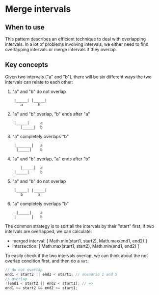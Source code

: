 # Merge intervals

## When to use

This pattern describes an efficient technique to deal with overlapping intervals. In a lot of problems involving intervals, we either need to find overlapping intervals or merge intervals if they overlap.

## Key concepts

Given two intervals ("a" and "b"), there will be six different ways the two intervals can relate to each other:

1. "a" and "b" do not overlap

```
    |_____| |_____|
       a       b
```

2. "a" and "b" overlap, "b" ends after "a"

```
    |_____|     a
       |_____|  b
```

3. "a" completely overlaps "b"

```
    |_______|   a
     |_____|    b
```

4. "a" and "b" overlap, "a" ends after "b"

```
       |_____|  a
    |_____|     b
```

5. "a" and "b" do not overlap

```
    |_____| |_____|
       b       a
```

6. "a" completely overlaps "b"

```
     |_____|    a
    |_______|   b
```

The common strategy is to sort all the intervals by their "start" first, if two intervals are overlapped, we can calculate:

- merged interval: [ Math.min(start1, start2), Math.max(end1, end2) ]
- intersection: [ Math.max(start1, start2), Math.min(end1, end2) ]

To easily check if the two intervals overlap, we can think about the not overlap condition first, and then do a `not`:

```javascript
// do not overlap
end1 < start2 || end2 < start1; // scenario 1 and 5
// overlap
!(end1 < start2 || end2 < start1); // =>
end1 >= start2 && end2 >= start1;
```
